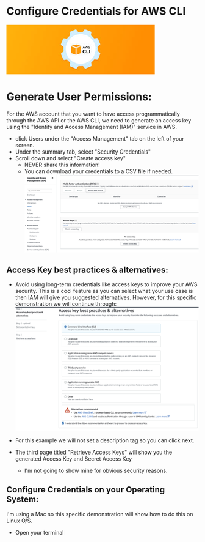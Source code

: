 # Configure Credentials for AWS CLI
![ScreenShot](https://github.com/NavarroAlexKU/Configure-Credentials-for-the-AWS-CLI/blob/main/Main%20Picture.jpeg)

# Generate User Permissions:
For the AWS account that you want to have access programmatically through the AWS API or the AWS CLI, we need to generate an access key using the "Identity and Access Management (IAM)" service in AWS.
* click Users under the "Access Management" tab on the left of your screen.
* Under the summary tab, select "Security Credentials"
* Scroll down and select "Create access key"
    - NEVER share this information!
    - You can download your credentials to a CSV file if needed.
![ScreenShot](https://github.com/NavarroAlexKU/Configure-Credentials-for-the-AWS-CLI/blob/main/Screenshot%202023-02-14%20at%203.55.41%20PM.png)

## Access Key best practices & alternatives:
* Avoid using long-term credentials like access keys to improve your AWS security. This is a cool feature as you can select what your use case is then IAM will give you suggested alternatives. However, for this specific demonstration we will continue through:
![ScreenShot](https://github.com/NavarroAlexKU/Configure-Credentials-for-the-AWS-CLI/blob/main/Screenshot%202023-02-14%20at%204.15.52%20PM.png)

* For this example we will not set a description tag so you can click next.
* The third page titled "Retrieve Access Keys" will show you the generated Access Key and Secret Access Key
    - I'm not going to show mine for obvious security reasons.

## Configure Credentials on your Operating System:
I'm using a Mac so this specific demonstration will show how to do this on Linux O/S.
* Open your terminal